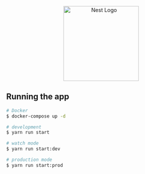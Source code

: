 <p align="center">
  <a href="http://nestjs.com/" target="blank"><img src="https://nestjs.com/img/logo-small.svg" width="200" alt="Nest Logo" /></a>
</p>


## Running the app

```bash
# Docker
$ docker-compose up -d

# development
$ yarn run start

# watch mode
$ yarn run start:dev

# production mode
$ yarn run start:prod
```

